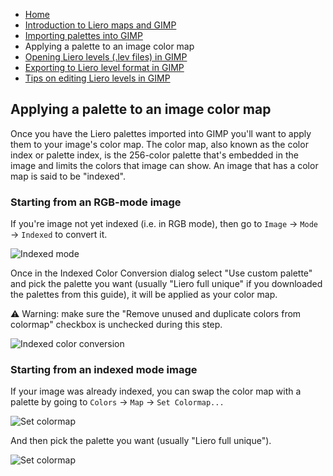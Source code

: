 * [Home](/README.md)
* [Introduction to Liero maps and GIMP](/doc/introduction.md)
* [Importing palettes into GIMP](/doc/import_palettes.md)
* Applying a palette to an image color map
* [Opening Liero levels (.lev files) in GIMP](/doc/open_lev_file.md)
* [Exporting to Liero level format in GIMP](/doc/save_lev_file.md)
* [Tips on editing Liero levels in GIMP](/doc/editing_tips.md)

## Applying a palette to an image color map

Once you have the Liero palettes imported into GIMP you'll want to apply them
to your image's color map. The color map, also known as the color index or
palette index, is the 256-color palette that's embedded in the image and limits
the colors that image can show. An image that has a color map is said to be
"indexed".

### Starting from an RGB-mode image

If you're image not yet indexed (i.e. in RGB mode), then go to `Image` → `Mode`
→ `Indexed` to convert it.

![Indexed mode](/screenshots/mode-indexed-menu.png)

Once in the Indexed Color Conversion dialog select "Use custom palette" and
pick the palette you want (usually "Liero full unique" if you downloaded the
palettes from this guide), it will be applied as your color map.

⚠️ Warning: make sure the "Remove unused and duplicate colors from colormap"
checkbox is unchecked during this step.

![Indexed color conversion](/screenshots/indexed-color-conversion.png)

### Starting from an indexed mode image

If your image was already indexed, you can swap the color map with a palette by
going to `Colors` → `Map` → `Set Colormap...`

![Set colormap](/screenshots/set-colormap-menu.png)

And then pick the palette you want (usually "Liero full unique").

![Set colormap](/screenshots/set-colormap-dialog.png)
